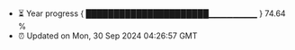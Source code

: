- ⏳ Year progress { ██████████████████████▁▁▁▁▁▁▁▁ } 74.64 %
- ⏰ Updated on Mon, 30 Sep 2024 04:26:57 GMT

